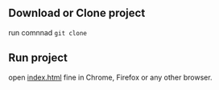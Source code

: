 ## Download or Clone project
   run comnnad ``git clone``

## Run project
   open [index.html](index.html) fine in Chrome, Firefox or any other browser.
